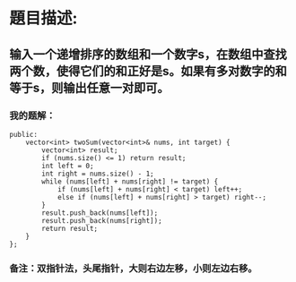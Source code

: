 # 題目描述:
## 输入一个递增排序的数组和一个数字s，在数组中查找两个数，使得它们的和正好是s。如果有多对数字的和等于s，则输出任意一对即可。
### 我的题解：
```class Solution {
public:
    vector<int> twoSum(vector<int>& nums, int target) {
        vector<int> result;
        if (nums.size() <= 1) return result; 
        int left = 0;
        int right = nums.size() - 1;
        while (nums[left] + nums[right] != target) {
            if (nums[left] + nums[right] < target) left++;
            else if (nums[left] + nums[right] > target) right--;  
        }
        result.push_back(nums[left]);
        result.push_back(nums[right]);
        return result;
    }
};
```
### **备注**：双指针法，头尾指针，大则右边左移，小则左边右移。
        
